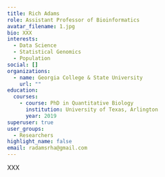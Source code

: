 ```yaml
---
title: Rich Adams
role: Assistant Professor of Bioinformatics
avatar_filename: 1.jpg
bio: XXX
interests:
  - Data Science
  - Statistical Genomics
  - Population
social: []
organizations:
  - name: Georgia College & State University
    url: ""
education:
  courses:
    - course: PhD in Quantitative Biology
      institution: University of Texas, Arlington
      year: 2019
superuser: true
user_groups:
  - Researchers
highlight_name: false
email: radamsrha@gmail.com
---
```

XXX